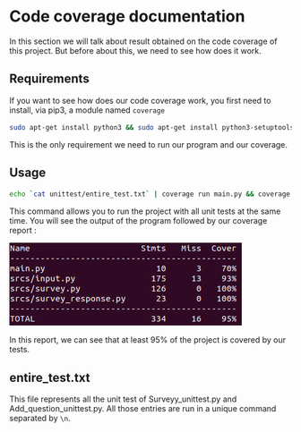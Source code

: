# Code coverage documentation

In this section we will talk about result obtained on the code coverage of this project. But before about this, we need to see how does it work.

## Requirements

If you want to see how does our code coverage work, you first need to install, via pip3, a module named `coverage`

```bash
sudo apt-get install python3 && sudo apt-get install python3-setuptools && sudo apt-get install python3-pip && pip install coverage
```
This is the only requirement we need to run our program and our coverage.

## Usage

```bash
echo `cat unittest/entire_test.txt` | coverage run main.py && coverage report
```

This command allows you to run the project with all unit tests at the same time. You will see the output of the program followed by our coverage report :

![coverage](./assets/coverage.png)

In this report, we can see that at least 95% of the project is covered by our tests.

## entire_test.txt

This file represents all the unit test of Surveyy_unittest.py and Add_question_unittest.py. All those entries are run in a unique command separated by ```\n```.